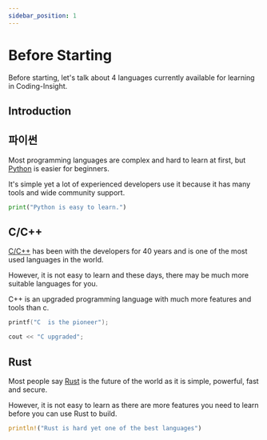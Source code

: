 ```yaml
---
sidebar_position: 1
---
```


# Before Starting

Before starting, let's talk about 4 languages currently available for learning in Coding-Insight.

## Introduction

## 파이썬

Most programming languages are complex and hard to learn at first, but [Python](/docs/python/start/python) is easier for beginners.

It's simple yet a lot of experienced developers use it because it has many tools and wide community support.

```py
print("Python is easy to learn.")
```

## C/C++

[C/C++](/docs/c-cpp) has been with the developers for 40 years and is one of the most used languages in the world.

However, it is not easy to learn and these days, there may be much more suitable languages for you.

C++ is an upgraded programming language with much more features and tools than c.

```c
printf("C  is the pioneer");
```

```cpp
cout << "C upgraded";
```

## Rust

Most people say [Rust](/docs/rust) is the future of the world as it is simple, powerful, fast and secure.

However, it is not easy to learn as there are more features you need to learn before you can use Rust to build.

```rust
println!("Rust is hard yet one of the best languages")
```
